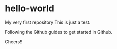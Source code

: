 # hello-world
My very first repository
This is just a test. 

Following the Github guides to get started in Github.

Cheers!!
